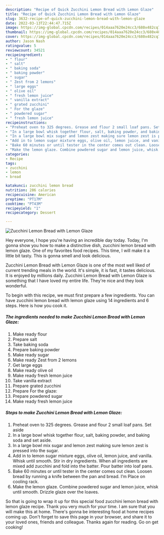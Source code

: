 ```yaml
---
description: "Recipe of Quick Zucchini Lemon Bread with Lemon Glaze"
title: "Recipe of Quick Zucchini Lemon Bread with Lemon Glaze"
slug: 3632-recipe-of-quick-zucchini-lemon-bread-with-lemon-glaze
date: 2022-03-13T22:44:47.715Z
image: https://img-global.cpcdn.com/recipes/014aaa7620e24cc3/680x482cq70/zucchini-lemon-bread-with-lemon-glaze-recipe-main-photo.jpg
thumbnail: https://img-global.cpcdn.com/recipes/014aaa7620e24cc3/680x482cq70/zucchini-lemon-bread-with-lemon-glaze-recipe-main-photo.jpg
cover: https://img-global.cpcdn.com/recipes/014aaa7620e24cc3/680x482cq70/zucchini-lemon-bread-with-lemon-glaze-recipe-main-photo.jpg
author: Jason Nash
ratingvalue: 5
reviewcount: 34521
recipeingredient:
- " flour"
- " salt"
- " baking soda"
- " baking powder"
- " sugar"
- " Zest from 2 lemons"
- " large eggs"
- " olive oil"
- " fresh lemon juice"
- " vanilla extract"
- " grated zucchini"
- " For the glaze"
- " powdered sugar"
- " fresh lemon juice"
recipeinstructions:
- "Preheat oven to 325 degrees. Grease and flour 2 small loaf pans. Set aside"
- "In a large bowl whisk together flour, salt, baking powder, and baking soda and set aside."
- "In a large bowl mix sugar and lemon zest making sure lemon zest is pressed into the sugar."
- "Add in to lemon sugar mixture eggs, olive oil, lemon juice, and vanilla. Whisk until smooth. Stir in dry ingredients. When all ingredients are mixed add zucchini and fold into the batter. Pour batter into loaf pans."
- "Bake 60 minutes or until tester in the center comes out clean. Loosen bread by running a knife between the pan and bread. I’m Place on cooling rack."
- "Make the lemon glaze. Combine powdered sugar and lemon juice, whisk until smooth. Drizzle glaze over the loaves."
categories:
- Recipe
tags:
- zucchini
- lemon
- bread

katakunci: zucchini lemon bread 
nutrition: 286 calories
recipecuisine: American
preptime: "PT17M"
cooktime: "PT43M"
recipeyield: "1"
recipecategory: Dessert

---
```



![Zucchini Lemon Bread with Lemon Glaze](https://img-global.cpcdn.com/recipes/014aaa7620e24cc3/680x482cq70/zucchini-lemon-bread-with-lemon-glaze-recipe-main-photo.jpg)

Hey everyone, I hope you're having an incredible day today. Today, I'm gonna show you how to make a distinctive dish, zucchini lemon bread with lemon glaze. One of my favorites food recipes. This time, I will make it a little bit tasty. This is gonna smell and look delicious.



Zucchini Lemon Bread with Lemon Glaze is one of the most well liked of current trending meals in the world. It's simple, it is fast, it tastes delicious. It is enjoyed by millions daily. Zucchini Lemon Bread with Lemon Glaze is something that I have loved my entire life. They're nice and they look wonderful.


To begin with this recipe, we must first prepare a few ingredients. You can have zucchini lemon bread with lemon glaze using 14 ingredients and 6 steps. Here is how you cook it.

<!--inarticleads1-->

##### The ingredients needed to make Zucchini Lemon Bread with Lemon Glaze:

1. Make ready  flour
1. Prepare  salt
1. Take  baking soda
1. Prepare  baking powder
1. Make ready  sugar
1. Make ready  Zest from 2 lemons
1. Get  large eggs
1. Make ready  olive oil
1. Make ready  fresh lemon juice
1. Take  vanilla extract
1. Prepare  grated zucchini
1. Prepare  For the glaze:
1. Prepare  powdered sugar
1. Make ready  fresh lemon juice




<!--inarticleads2-->

##### Steps to make Zucchini Lemon Bread with Lemon Glaze:

1. Preheat oven to 325 degrees. Grease and flour 2 small loaf pans. Set aside
1. In a large bowl whisk together flour, salt, baking powder, and baking soda and set aside.
1. In a large bowl mix sugar and lemon zest making sure lemon zest is pressed into the sugar.
1. Add in to lemon sugar mixture eggs, olive oil, lemon juice, and vanilla. Whisk until smooth. Stir in dry ingredients. When all ingredients are mixed add zucchini and fold into the batter. Pour batter into loaf pans.
1. Bake 60 minutes or until tester in the center comes out clean. Loosen bread by running a knife between the pan and bread. I’m Place on cooling rack.
1. Make the lemon glaze. Combine powdered sugar and lemon juice, whisk until smooth. Drizzle glaze over the loaves.




So that is going to wrap it up for this special food zucchini lemon bread with lemon glaze recipe. Thank you very much for your time. I am sure that you will make this at home. There's gonna be interesting food at home recipes coming up. Don't forget to save this page in your browser, and share it to your loved ones, friends and colleague. Thanks again for reading. Go on get cooking!
